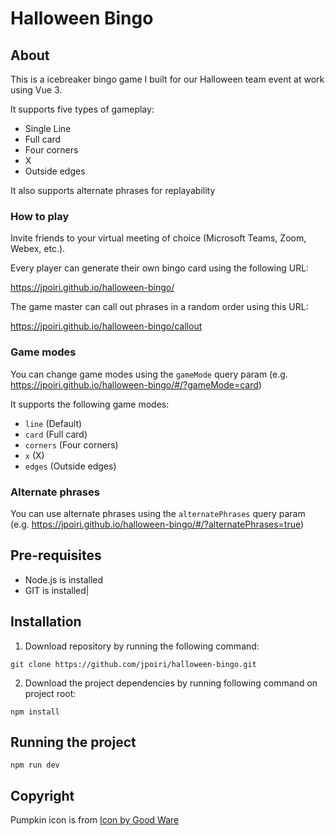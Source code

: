 # Halloween Bingo

## About

This is a icebreaker bingo game I built for our Halloween team event at work using Vue 3.

It supports five types of gameplay:

- Single Line
- Full card
- Four corners
- X
- Outside edges

It also supports alternate phrases for replayability

### How to play

Invite friends to your virtual meeting of choice (Microsoft Teams, Zoom, Webex, etc.).

Every player can generate their own bingo card using the following URL:

https://jpoiri.github.io/halloween-bingo/

The game master can call out phrases in a random order using this URL:

https://jpoiri.github.io/halloween-bingo/callout

### Game modes

You can change game modes using the <code>gameMode</code> query param (e.g. https://jpoiri.github.io/halloween-bingo/#/?gameMode=card)

It supports the following game modes:

- <code>line</code> (Default)
- <code>card</code> (Full card)
- <code>corners</code> (Four corners)
- <code>x</code> (X)
- <code>edges</code> (Outside edges)

### Alternate phrases

You can use alternate phrases using the <code>alternatePhrases</code> query param (e.g. https://jpoiri.github.io/halloween-bingo/#/?alternatePhrases=true)

## Pre-requisites

- Node.js is installed
- GIT is installed|

## Installation 

1. Download repository by running the following command:

```
git clone https://github.com/jpoiri/halloween-bingo.git
```
2. Download the project dependencies by running following command on project root:

```
npm install
```

## Running the project

```
npm run dev
```

## Copyright

Pumpkin icon is from <a href="https://www.freepik.com/icons/halloween">Icon by Good Ware</a>